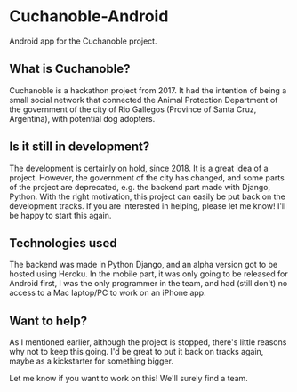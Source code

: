 # Cuchanoble-Android
Android app for the Cuchanoble project.

## What is Cuchanoble?
Cuchanoble is a hackathon project from 2017. It had the intention of being a small social network that connected the Animal Protection Department of the government of the city of Rio Gallegos (Province of Santa Cruz, Argentina), with potential dog adopters.

## Is it still in development?
The development is certainly on hold, since 2018. It is a great idea of a project. However, the government of the city has changed, and some parts of the project are deprecated, e.g. the backend part made with Django, Python. With the right motivation, this project can easily be put back on the development tracks. If you are interested in helping, please let me know! I'll be happy to start this again.

## Technologies used
The backend was made in Python Django, and an alpha version got to be hosted using Heroku. In the mobile part, it was only going to be released for Android first, I was the only programmer in the team, and had (still don't) no access to a Mac laptop/PC to work on an iPhone app.

## Want to help?
As I mentioned earlier, although the project is stopped, there's little reasons why not to keep this going. I'd be great to put it back on tracks again, maybe as a kickstarter for something bigger.

Let me know if you want to work on this! We'll surely find a team.
